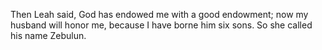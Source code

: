 Then Leah said, God has endowed me with a good endowment; now my husband will honor me, because I have borne him six sons. So she called his name Zebulun.
